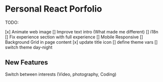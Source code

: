 # Personal React Porfolio

TODO:

[x] Animate web image
[] Improve text intro (What made me different)
[] i18n
[] Fix experience section with full experience
[] Mobile Responsive
[] Background Grid in page content
[x] update title icon
[] define theme vars
[] switch theme day-night

## New Features

Switch between interests (Video, photography, Coding)
